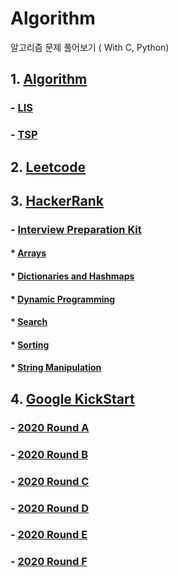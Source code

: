 # Algorithm
알고리즘 문제 풀어보기 ( With C, Python)

## 1. [Algorithm](https://github.com/donusKim/Algorithm/tree/master/Algorithm)
### - [LIS](https://github.com/donusKim/Algorithm/blob/master/Algorithm/LIS(N*log(N)).cpp)
### - [TSP](https://github.com/donusKim/Algorithm/blob/master/Algorithm/TSP(BY_DP).cpp)

## 2. [Leetcode](https://github.com/donusKim/Algorithm/tree/master/Leetcode)

## 3. [HackerRank](https://github.com/donusKim/Algorithm/tree/master/HackerRank)
### - [Interview Preparation Kit](https://github.com/donusKim/Algorithm/tree/master/HackerRank/Interview%20Preparation%20Kit)
#### * [Arrays](https://github.com/donusKim/Algorithm/tree/master/HackerRank/Interview%20Preparation%20Kit/Arrays)
#### * [Dictionaries and Hashmaps](https://github.com/donusKim/Algorithm/tree/master/HackerRank/Interview%20Preparation%20Kit/Dictionaries%20and%20Hashmaps)
#### * [Dynamic Programming](https://github.com/donusKim/Algorithm/tree/master/HackerRank/Interview%20Preparation%20Kit/Dynamic%20Programming)
#### * [Search](https://github.com/donusKim/Algorithm/tree/master/HackerRank/Interview%20Preparation%20Kit/Search)
#### * [Sorting](https://github.com/donusKim/Algorithm/tree/master/HackerRank/Interview%20Preparation%20Kit/Sorting)
#### * [String Manipulation](https://github.com/donusKim/Algorithm/tree/master/HackerRank/Interview%20Preparation%20Kit/String%20Manipulation)

## 4. [Google KickStart](https://github.com/donusKim/Algorithm/tree/master/Google_Kickstart)
### - [2020 Round A](https://github.com/donusKim/Algorithm/tree/master/Google_Kickstart/2020A)
### - [2020 Round B](https://github.com/donusKim/Algorithm/tree/master/Google_Kickstart/2020B)
### - [2020 Round C](https://github.com/donusKim/Algorithm/tree/master/Google_Kickstart/2020C)
### - [2020 Round D](https://github.com/donusKim/Algorithm/tree/master/Google_Kickstart/2020D)
### - [2020 Round E](https://github.com/donusKim/Algorithm/tree/master/Google_Kickstart/2020E)
### - [2020 Round F](https://github.com/donusKim/Algorithm/tree/master/Google_Kickstart/2020F)



